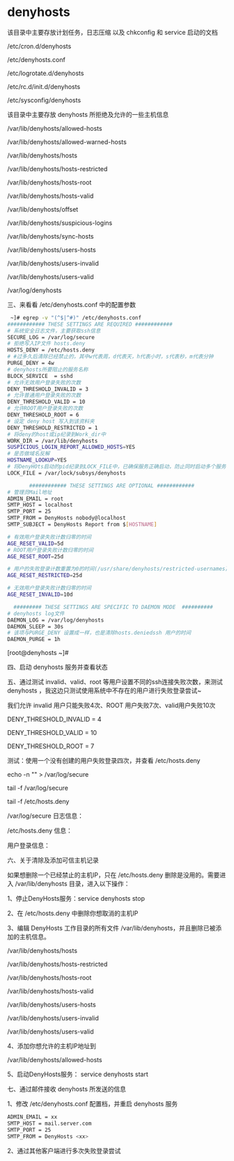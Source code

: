 # denyhosts

该目录中主要存放计划任务，日志压缩 以及 chkconfig 和 service 启动的文档 

/etc/cron.d/denyhosts 

/etc/denyhosts.conf 

/etc/logrotate.d/denyhosts 

/etc/rc.d/init.d/denyhosts 

/etc/sysconfig/denyhosts 



该目录中主要存放 denyhosts 所拒绝及允许的一些主机信息 



/var/lib/denyhosts/allowed-hosts 

/var/lib/denyhosts/allowed-warned-hosts 

/var/lib/denyhosts/hosts 

/var/lib/denyhosts/hosts-restricted 

/var/lib/denyhosts/hosts-root 

/var/lib/denyhosts/hosts-valid 

/var/lib/denyhosts/offset 

/var/lib/denyhosts/suspicious-logins 

/var/lib/denyhosts/sync-hosts 

/var/lib/denyhosts/users-hosts 

/var/lib/denyhosts/users-invalid 

/var/lib/denyhosts/users-valid 

/var/log/denyhosts 



三、来看看 /etc/denyhosts.conf 中的配置参数 

```bash
 ~]# egrep -v "(^$|^#)" /etc/denyhosts.conf 
############ THESE SETTINGS ARE REQUIRED ############ 
# 系统安全日志文件，主要获取ssh信息 
SECURE_LOG = /var/log/secure 
# 拒绝写入IP文件 hosts.deny 
HOSTS_DENY = /etc/hosts.deny 
# #过多久后清除已经禁止的，其中w代表周，d代表天，h代表小时，s代表秒，m代表分钟 
PURGE_DENY = 4w 
# denyhosts所要阻止的服务名称 
BLOCK_SERVICE  = sshd 
# 允许无效用户登录失败的次数 
DENY_THRESHOLD_INVALID = 3 
# 允许普通用户登录失败的次数 
DENY_THRESHOLD_VALID = 10 
# 允许ROOT用户登录失败的次数 
DENY_THRESHOLD_ROOT = 6 
# 设定 deny host 写入到该资料夹 
DENY_THRESHOLD_RESTRICTED = 1 
# 将deny的host或ip纪录到Work_dir中 
WORK_DIR = /var/lib/denyhosts 
SUSPICIOUS_LOGIN_REPORT_ALLOWED_HOSTS=YES 
# 是否做域名反解 
HOSTNAME_LOOKUP=YES 
# 将DenyHOts启动的pid纪录到LOCK_FILE中，已确保服务正确启动，防止同时启动多个服务 
LOCK_FILE = /var/lock/subsys/denyhosts 

       ############ THESE SETTINGS ARE OPTIONAL ############ 
# 管理员Mail地址 
ADMIN_EMAIL = root 
SMTP_HOST = localhost 
SMTP_PORT = 25 
SMTP_FROM = DenyHosts nobody@localhost 
SMTP_SUBJECT = DenyHosts Report from $[HOSTNAME] 

# 有效用户登录失败计数归零的时间 
AGE_RESET_VALID=5d 
# ROOT用户登录失败计数归零的时间 
AGE_RESET_ROOT=25d 

# 用户的失败登录计数重置为0的时间(/usr/share/denyhosts/restricted-usernames) 
AGE_RESET_RESTRICTED=25d 

# 无效用户登录失败计数归零的时间 
AGE_RESET_INVALID=10d 

  ######### THESE SETTINGS ARE SPECIFIC TO DAEMON MODE  ########## 
# denyhosts log文件 
DAEMON_LOG = /var/log/denyhosts 
DAEMON_SLEEP = 30s 
# 该项与PURGE_DENY 设置成一样，也是清除hosts.deniedssh 用户的时间 
DAEMON_PURGE = 1h 
```



[root@denyhosts ~]# 

四、启动 denyhosts 服务并查看状态 

五、通过测试 invalid、valid、root 等用户设置不同的ssh连接失败次数，来测试 denyhosts ，我这边只测试使用系统中不存在的用户进行失败登录尝试~ 

我们允许 invalid 用户只能失败4次、ROOT 用户失败7次、valid用户失败10次 

DENY_THRESHOLD_INVALID = 4 

DENY_THRESHOLD_VALID = 10 

DENY_THRESHOLD_ROOT = 7 

测试：使用一个没有创建的用户失败登录四次，并查看 /etc/hosts.deny 

echo -n ""  > /var/log/secure 

tail -f /var/log/secure 

tail -f /etc/hosts.deny 

 

/var/log/secure 日志信息： 

/etc/hosts.deny 信息： 

用户登录信息： 

六、关于清除及添加可信主机记录 

如果想删除一个已经禁止的主机IP，只在 /etc/hosts.deny 删除是没用的。需要进入 /var/lib/denyhosts 目录，进入以下操作： 

1、停止DenyHosts服务：service denyhosts stop 

2、在 /etc/hosts.deny 中删除你想取消的主机IP 

3、编辑 DenyHosts 工作目录的所有文件 /var/lib/denyhosts，并且删除已被添加的主机信息。 

/var/lib/denyhosts/hosts 

/var/lib/denyhosts/hosts-restricted 

/var/lib/denyhosts/hosts-root 

/var/lib/denyhosts/hosts-valid 

/var/lib/denyhosts/users-hosts 

/var/lib/denyhosts/users-invalid 

/var/lib/denyhosts/users-valid 



4、添加你想允许的主机IP地址到 

/var/lib/denyhosts/allowed-hosts 

5、启动DenyHosts服务： service denyhosts start 

七、通过邮件接收 denyhosts 所发送的信息 

1、修改 /etc/denyhosts.conf 配置档，并重启 denyhosts 服务 

```bash
ADMIN_EMAIL = xx 
SMTP_HOST = mail.server.com 
SMTP_PORT = 25 
SMTP_FROM = DenyHosts <xx>
```

2、通过其他客户端进行多次失败登录尝试 
